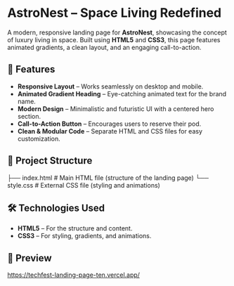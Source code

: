 # AstroNest – Space Living Redefined  

A modern, responsive landing page for **AstroNest**, showcasing the concept of luxury living in space. Built using **HTML5** and **CSS3**, this page features animated gradients, a clean layout, and an engaging call-to-action.

## 🚀 Features  
- **Responsive Layout** – Works seamlessly on desktop and mobile.  
- **Animated Gradient Heading** – Eye-catching animated text for the brand name.  
- **Modern Design** – Minimalistic and futuristic UI with a centered hero section.  
- **Call-to-Action Button** – Encourages users to reserve their pod.  
- **Clean & Modular Code** – Separate HTML and CSS files for easy customization.  
 

## 📂 Project Structure  
├── index.html # Main HTML file (structure of the landing page)
└── style.css # External CSS file (styling and animations)

## 🛠️ Technologies Used  
- **HTML5** – For the structure and content.  
- **CSS3** – For styling, gradients, and animations.  

## 📸 Preview  
https://techfest-landing-page-ten.vercel.app/
